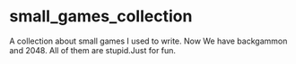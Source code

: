 # small_games_collection
A collection about small games I used to write. 
Now We have backgammon and 2048.
All of them are stupid.Just for fun.
